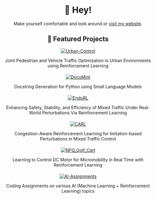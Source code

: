 <h1 align="center">👋 Hey!</h1>
<p align="center">Make yourself comfortable and look around or <a href="https://poudel-bibek.github.io/">visit my website</a>.</p>

<h2 align="center">🚀 Featured Projects</h2>

<div align="center">
  <div style="margin-bottom: 20px;">
    <a href="https://github.com/poudel-bibek/Urban-Control">
      <img src="https://img.shields.io/badge/Urban--Control-Traffic%20Signal%20Control%20using%20RL-blue?style=for-the-badge&logo=github" alt="Urban-Control" />
    </a>
    <p>Joint Pedestrian and Vehicle Traffic Optimization in Urban Environments using Reinforcement Learning</p>
  </div>

  <div style="margin-bottom: 20px;">
    <a href="https://github.com/Docu-Mint/DocuMint">
      <img src="https://img.shields.io/badge/DocuMint-Python%20Docstring%20Generation-green?style=for-the-badge&logo=github" alt="DocuMint" />
    </a>
    <p>Docstring Generation for Python using Small Language Models</p>
  </div>

  <div style="margin-bottom: 20px;">
    <a href="https://github.com/poudel-bibek/EnduRL">
      <img src="https://img.shields.io/badge/EnduRL-Endurance%20Training%20with%20RL-orange?style=for-the-badge&logo=github" alt="EnduRL" />
    </a>
    <p>Enhancing Safety, Stability, and Efficiency of Mixed Traffic Under Real-World Perturbations Via Reinforcement Learning</p>
  </div>

  <div style="margin-bottom: 20px;">
    <a href="https://github.com/poudel-bibek/CARL">
      <img src="https://img.shields.io/badge/CARL-Congestion--Aware%20RL-red?style=for-the-badge&logo=github" alt="CARL" />
    </a>
    <p>Congestion-Aware Reinforcement Learning for Imitation-based Perturbations in Mixed Traffic Control</p>
  </div>

  <div style="margin-bottom: 20px;">
    <a href="https://github.com/poudel-bibek/NFQ_Golf_Cart">
      <img src="https://img.shields.io/badge/NFQ__Golf__Cart-Micromobility%20Control-lightgrey?style=for-the-badge&logo=github" alt="NFQ_Golf_Cart" />
    </a>
    <p>Learning to Control DC Motor for Micromobility in Real Time with Reinforcement Learning</p>
  </div>

  <div style="margin-bottom: 20px;">
    <a href="https://github.com/poudel-bibek/AI-Assignments">
      <img src="https://img.shields.io/badge/AI--Assignments-ML%20+%20RL%20Topics-yellow?style=for-the-badge&logo=github" alt="AI-Assignments" />
    </a>
    <p>Coding Assignments on various AI (Machine Learning + Reinforcement Learning) topics</p>
  </div>
</div>
